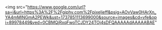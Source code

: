 <img src="https://www.google.com/url?sa=i&url=https%3A%2F%2Fgiphy.com%2Fpixeljeff&psig=AOvVaw0HArXn_YA4mMlNGmA2PEWk&ust=1737851113699000&source=images&cd=vfe&opi=89978449&ved=0CBMQjRxqFwoTCJDY24TOj4sDFQAAAAAdAAAAABAE"
